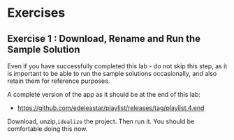 # Exercises

## Exercise 1 : Download, Rename and Run the Sample Solution

Even if you have successfully completed this lab - do not skip this step, as it is important to be able to run the sample solutions occasionally, and also retain them for reference purposes.

A complete version of the app as it should be at the end of this lab:

- <https://github.com/edeleastar/playlist/releases/tag/playlist.4.end>


Download, unzip,`idealize` the project. Then run it. You should be comfortable doing this now. 